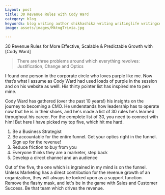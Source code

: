 ```yaml
---
Layout: post
title: 30 Revenue Rules with Cody Ward
category: blog
keywords: blog writing author shikhashikz writing writinglife writingcommunity dailyblogpost dailyblogpostchallenge marketing abm
image: assets/images/MktngTrivia.jpg

---
```

30 Revenue Rules for More Effective, Scalable & Predictable Growth with [Cody Ward]

>There are three problems around which everything revolves: Justification, Change and Optics
>

I found one person in the corporate circle who loves purple like me. Now that’s what I assume as Cody Ward had used loads of purple in the session and on his website as well!. His thirty pointer list has inspired me to pen mine.

Cody Ward has gathered (over the past 10 years!) his insights on the journey to becoming a CMO. He understands how leadership has to operate now that he is in their shoes, and he's made a list of 30 rules he's learned throughout his career. For the complete list of 30, you need to connect with him! But here I have picked my top five, which hit me hard.

1.	Be a Business Strategist
2.	Be accountable for the entire funnel. Get your optics right in the funnel. Sign up for the revenue!
3.	Reduce friction to buy from you
4.	Everyone thinks they are a marketer, step back
5.	Develop a direct channel and an audience

Out of the five, the one which is ingrained in my mind is on the funnel. Unless Marketing has a direct contribution for the revenue growth of an organization, they will always be looked upon as a support function. Remove the flashy mask, and let's be in the game with Sales and Customer Success. Be that team which drives the revenue.

